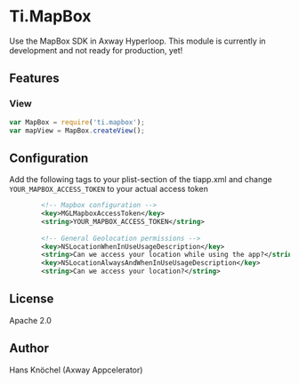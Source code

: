 # Ti.MapBox

Use the MapBox SDK in Axway Hyperloop. This module is currently in development and not ready for production, yet!

## Features

### View

```js
var MapBox = require('ti.mapbox');
var mapView = MapBox.createView();
```

## Configuration

Add the following tags to your plist-section of the tiapp.xml and change `YOUR_MAPBOX_ACCESS_TOKEN` to your
actual access token
```xml
        <!-- Mapbox configuration -->
        <key>MGLMapboxAccessToken</key>
        <string>YOUR_MAPBOX_ACCESS_TOKEN</string>
        
        <!-- General Geolocation permissions -->
        <key>NSLocationWhenInUseUsageDescription</key>
        <string>Can we access your location while using the app?</string>
        <key>NSLocationAlwaysAndWhenInUseUsageDescription</key>
        <string>Can we access your location?</string>
```

## License

Apache 2.0

## Author

Hans Knöchel (Axway Appcelerator)
